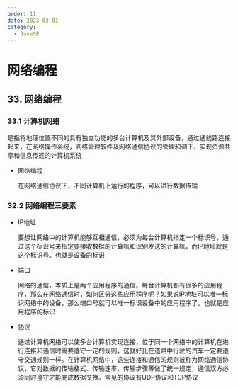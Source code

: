 ```yaml
---
order: 11
date: 2023-03-01
category: 
  - JavaSE
---
```


# 网络编程
<!-- more -->

## 33. 网络编程

### 33.1 计算机网络

是指将地理位置不同的具有独立功能的多台计算机及其外部设备，通过通线路连接起来，在网络操作系统，网络管理软件及网络通信协议的管理和调下，实现资源共享和信息传递的计算机系统

* 网络编程

  在网络通信协议下，不同计算机上运行的程序，可以进行数据传输

### 32.2 网络编程三要素

* IP地址

  要想让网络中的计算机能够互相通信，必须为每台计算机指定一个标识号，通过这个标识号来指定要接收数据的计算机和识别发送的计算机，而IP地址就是这个标识号。也就是设备的标识

* 端口

  网络的通信，本质上是两个应用程序的通信。每台计算机都有很多的应用程序，那么在网络通信时，如何区分这些应用程序呢？如果说IP地址可以唯一标识网络中的设备，那么端口号就可以唯一标识设备中的应用程序了。也就是应用程序的标识

* 协议

  通过计算机网络可以使多台计算机实现连接，位于同一个网络中的计算机在进行连接和通信时需要遵守一定的规则，这就好比在道路中行驶的汽车一定要遵守交通规则一样。在计算机网络中，这些连接和通信的规则被称为网络通信协议，它对数据的传输格式、传输速率、传输步骤等做了统一规定，通信双方必须同时遵守才能完成数据交换。常见的协议有UDP协议和TCP协议

